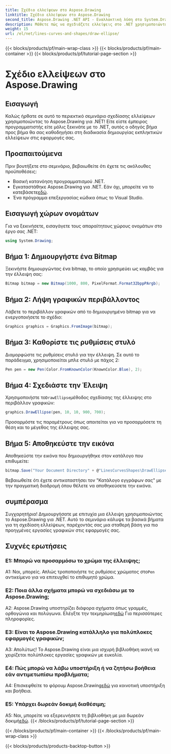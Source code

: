```yaml
---
title: Σχέδιο ελλείψεων στο Aspose.Drawing
linktitle: Σχέδιο ελλείψεων στο Aspose.Drawing
second_title: Aspose.Drawing .NET API - Εναλλακτική λύση στο System.Drawing.Common
description: Μάθετε πώς να σχεδιάζετε ελλείψεις στο .NET χρησιμοποιώντας το Aspose.Drawing. Ακολουθήστε αυτό το βήμα προς βήμα σεμινάριο για να δημιουργήσετε εκπληκτικά γραφικά χωρίς κόπο.
weight: 15
url: /el/net/lines-curves-and-shapes/draw-ellipse/
---
```


{{< blocks/products/pf/main-wrap-class >}}
{{< blocks/products/pf/main-container >}}
{{< blocks/products/pf/tutorial-page-section >}}

# Σχέδιο ελλείψεων στο Aspose.Drawing

## Εισαγωγή

Καλώς ήρθατε σε αυτό το περιεκτικό σεμινάριο σχεδίασης ελλείψεων χρησιμοποιώντας το Aspose.Drawing για .NET! Είτε είστε έμπειρος προγραμματιστής είτε μόλις ξεκινάτε με το .NET, αυτός ο οδηγός βήμα προς βήμα θα σας καθοδηγήσει στη διαδικασία δημιουργίας εκπληκτικών ελλείψεων στις εφαρμογές σας.

## Προαπαιτούμενα

Πριν βουτήξετε στο σεμινάριο, βεβαιωθείτε ότι έχετε τις ακόλουθες προϋποθέσεις:

- Βασική κατανόηση προγραμματισμού .NET.
-  Εγκαταστάθηκε Aspose.Drawing για .NET. Εάν όχι, μπορείτε να το κατεβάσετε[εδώ](https://releases.aspose.com/drawing/net/).
- Ένα πρόγραμμα επεξεργασίας κώδικα όπως το Visual Studio.

## Εισαγωγή χώρων ονομάτων

Για να ξεκινήσετε, εισαγάγετε τους απαραίτητους χώρους ονομάτων στο έργο σας .NET:

```csharp
using System.Drawing;
```

## Βήμα 1: Δημιουργήστε ένα Bitmap

Ξεκινήστε δημιουργώντας ένα bitmap, το οποίο χρησιμεύει ως καμβάς για την έλλειψη σας:

```csharp
Bitmap bitmap = new Bitmap(1000, 800, PixelFormat.Format32bppPArgb);
```

## Βήμα 2: Λήψη γραφικών περιβάλλοντος

Λάβετε το περιβάλλον γραφικών από το δημιουργημένο bitmap για να ενεργοποιήσετε το σχέδιο:

```csharp
Graphics graphics = Graphics.FromImage(bitmap);
```

## Βήμα 3: Καθορίστε τις ρυθμίσεις στυλό

Διαμορφώστε τις ρυθμίσεις στυλό για την έλλειψη. Σε αυτό το παράδειγμα, χρησιμοποιείται μπλε στυλό με πάχος 2:

```csharp
Pen pen = new Pen(Color.FromKnownColor(KnownColor.Blue), 2);
```

## Βήμα 4: Σχεδιάστε την Έλειψη

 Χρησιμοποιήστε το`DrawEllipse`μέθοδος σχεδίασης της έλλειψης στο περιβάλλον γραφικών:

```csharp
graphics.DrawEllipse(pen, 10, 10, 900, 700);
```

Προσαρμόστε τις παραμέτρους όπως απαιτείται για να προσαρμόσετε τη θέση και το μέγεθος της έλλειψης σας.

## Βήμα 5: Αποθηκεύστε την εικόνα

Αποθηκεύστε την εικόνα που δημιουργήθηκε στον κατάλογο που επιθυμείτε:

```csharp
bitmap.Save("Your Document Directory" + @"LinesCurvesShapes\DrawEllipse_out.png");
```

Βεβαιωθείτε ότι έχετε αντικαταστήσει τον "Κατάλογο εγγράφων σας" με την πραγματική διαδρομή όπου θέλετε να αποθηκεύσετε την εικόνα.

## συμπέρασμα

Συγχαρητήρια! Δημιουργήσατε με επιτυχία μια έλλειψη χρησιμοποιώντας το Aspose.Drawing για .NET. Αυτό το σεμινάριο κάλυψε τα βασικά βήματα για τη σχεδίαση ελλείψεων, παρέχοντάς σας μια σταθερή βάση για πιο προηγμένες εργασίες γραφικών στις εφαρμογές σας.

## Συχνές ερωτήσεις

### Ε1: Μπορώ να προσαρμόσω το χρώμα της έλλειψης;

 Α1: Ναι, μπορείς. Απλώς τροποποιήστε τις ρυθμίσεις χρώματος στο`Pen` αντικείμενο για να επιτευχθεί το επιθυμητό χρώμα.

### Ε2: Ποια άλλα σχήματα μπορώ να σχεδιάσω με το Aspose.Drawing;

 A2: Aspose.Drawing υποστηρίζει διάφορα σχήματα όπως γραμμές, ορθογώνια και πολύγωνα. Ελέγξτε την τεκμηρίωση[εδώ](https://reference.aspose.com/drawing/net/) Για περισσότερες πληροφορίες.

### Ε3: Είναι το Aspose.Drawing κατάλληλο για πολύπλοκες εφαρμογές γραφικών;

Α3: Απολύτως! Το Aspose.Drawing είναι μια ισχυρή βιβλιοθήκη ικανή να χειρίζεται πολύπλοκες εργασίες γραφικών με ευκολία.

### Ε4: Πώς μπορώ να λάβω υποστήριξη ή να ζητήσω βοήθεια εάν αντιμετωπίσω προβλήματα;

 A4: Επισκεφθείτε το φόρουμ Aspose.Drawing[εδώ](https://forum.aspose.com/c/diagram/17) για κοινοτική υποστήριξη και βοήθεια.

### Ε5: Υπάρχει δωρεάν δοκιμή διαθέσιμη;

 A5: Ναι, μπορείτε να εξερευνήσετε τη βιβλιοθήκη με μια δωρεάν δοκιμή[εδώ](https://releases.aspose.com/).
{{< /blocks/products/pf/tutorial-page-section >}}

{{< /blocks/products/pf/main-container >}}
{{< /blocks/products/pf/main-wrap-class >}}

{{< blocks/products/products-backtop-button >}}
